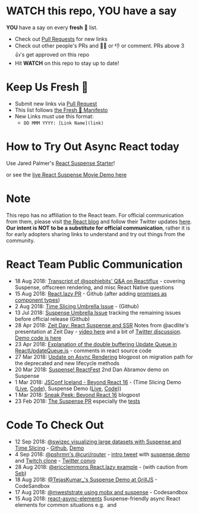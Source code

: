 # WATCH this repo, YOU have a say

**YOU** have a say on every **fresh** 🍅 list. 

- Check out [Pull Requests](https://github.com/sw-yx/fresh-async-react/pulls) for new links
- Check out other people's PRs and 👍🏼 or 👎 or comment. PRs above 3 👍's get approved on this repo
- Hit **WATCH** on this repo to stay up to date!

# Keep Us Fresh 🍅

- Submit new links via [Pull Request](https://github.com/sw-yx/fresh-async-react/pulls)
- This list follows [the Fresh 🍅 Manifesto](https://github.com/sw-yx/fresh/blob/master/fresh.md)
- New Links must use this format:
  - `DD MMM YYYY: [Link Name](link)`

# How to Try Out Async React today

Use Jared Palmer's [React Suspense Starter](https://github.com/palmerhq/react-suspense-starter)!

or see the [live React Suspense Movie Demo here](https://build-twykjydwfh.now.sh/)

# Note

This repo has no affiliation to the React team. For official communication from them, please visit [the React blog](https://reactjs.org/blog) and follow their Twitter updates [here](https://twitter.com/reactjs). **Our intent is NOT to be a substitute for official communication**, rather it is for early adopters sharing links to understand and try out things from the community.

# React Team Public Communication

- 18 Aug 2018: [Transcript of @sophiebits' Q&A on Reactiflux](https://www.reactiflux.com/transcripts/sophie-alpert-2/) - covering Suspense, offscreen rendering, and misc React Native questions
- 15 Aug 2018: [React.lazy PR](https://github.com/facebook/react/pull/13398) - Github (after adding [promises as component types](https://github.com/facebook/react/pull/13397))
- 2 Aug 2018: [Time Slicing Umbrella Issue](https://github.com/facebook/react/issues/13306) - (Github)
- 13 Jul 2018: [Suspense Umbrella Issue](https://github.com/facebook/react/issues/13206) tracking the remaining issues before official release (Github)
- 28 Apr 2018: [Zeit Day: React Suspense and SSR](https://spectrum.chat/notifications?thread=5b655762-55d2-490f-b3be-d86485ff50db) Notes from @acdlite's presentation at Zeit Day - [video here](https://www.youtube.com/watch?v=z-6JC0_cOns) and a bit of [Twitter discussion](https://twitter.com/acdlite/status/1001163729965232128). [Demo code is here](https://github.com/acdlite/suspense-ssr-demo)
- 23 Apr 2018: [Explanation of the double buffering Update Queue in ReactUpdateQueue.js](https://github.com/facebook/react/blame/5550ed4a8f33ff562e807175b8f35a1f9e037670/packages/react-reconciler/src/ReactUpdateQueue.js#L10) - comments in react source code
- 27 Mar 2018: [Update on Async Rendering](https://reactjs.org/blog/2018/03/27/update-on-async-rendering.html) blogpost on migration path for the deprecated and new lifecycle methods
- 20 Mar 2018: [Suspense! ReactFest](https://www.youtube.com/watch?v=6g3g0Q_XVb4) 2nd Dan Abramov demo on Suspense
- 1 Mar 2018: [JSConf Iceland - Beyond React 16](https://www.youtube.com/watch?v=v6iR3Zk4oDY) - (Time Slicing Demo ([Live](https://timeslicing-unstable-demo.surge.sh/), [Code](https://github.com/facebook/react/tree/master/fixtures/unstable-async/time-slicing)), Suspense Demo ([Live](https://build-twykjydwfh.now.sh/), [Code](https://github.com/facebook/react/tree/master/fixtures/unstable-async/suspense)))
- 1 Mar 2018: [Sneak Peek: Beyond React 16](https://reactjs.org/blog/2018/03/01/sneak-peek-beyond-react-16.html) blogpost
- 23 Feb 2018: [The Suspense PR](https://github.com/facebook/react/pull/12279) especially the [tests](https://github.com/acdlite/react/blob/7166ce6d9b7973ddd5e06be9effdfaaeeff57ed6/packages/react-reconciler/src/__tests__/ReactSuspense-test.js)

# Code To Check Out

- 12 Sep 2018: [@swizec visualizing large datasets with Suspense and Time Slicing](https://medium.com/@swizec/how-to-use-react-suspense-and-time-slicing-to-visualize-large-datasets-b35dd86d3756) - [Github](https://github.com/Swizec/react-suspense-starter/blob/dataviz-demo/src/App.js), [Demo](https://dist-exhowcijhf.now.sh/)
- 4 Sep 2018: [@pshrmn's @curi/router](https://curi.js.org) - [intro tweet](https://twitter.com/pshrmn/status/1036776780936499200) with [suspense demo](https://codesandbox.io/s/6vplvz9z83) and [Twitch clone](https://codesandbox.io/s/github/pshrmn/curi-react-suspense-demo) - [Twitter convo](https://twitter.com/pshrmn/status/1036793476078350336)
- 28 Aug 2018: [@ericclemmons React.lazy example](https://github.com/ericclemmons/react.lazy-example) - (with caution from [Seb](https://twitter.com/sebmarkbage/status/1034677541762564096))
- 18 Aug 2018: [@TejasKumar_'s Suspense Demo at GrillJS](https://codesandbox.io/s/jnqw46y79) - CodeSandbox
- 17 Aug 2018: [@mweststrate using mobx and suspense](https://twitter.com/mweststrate/status/1030479604656553984) - Codesandbox
- 15 Aug 2018: [react-async-elements](https://github.com/palmerhq/react-async-elements) Suspense-friendly async React elements for common situations e.g. <Img> and <Script>
- 10 Aug 2018: [React Router Suspense](https://github.com/palmerhq/router-suspense) Jared Palmer's take on a suspense-ready version of React Router
- 10 Aug 2018: [React Suspense Starter](https://github.com/palmerhq/react-suspense-starter) prerelease, prebuilt version of React with Suspense enabled
- 2 Aug 2018: [JSConf Iceland React Suspense demo code](https://github.com/facebook/react/tree/master/fixtures/unstable-async/suspense) - Movie demo code hosted [here](https://build-twykjydwfh.now.sh/), hit ? to show cache and click to load resources
- 2 Aug 2018: [JSConf Iceland Time Slicing demo code](https://github.com/facebook/react/tree/master/fixtures/unstable-async/time-slicing)
- 29 Jul 2018: [basic Suspense Demo gist](https://gist.github.com/bvaughn/76237e82b725c62287b4d8116505b339) from Brian Vaughn's [devtools + suspense livestream](https://www.youtube.com/watch?v=5RzOiibu8sg)
- 26 Jul 2018: [Sunil Pai's CSS Suspense library](https://github.com/threepointone/css-suspense) - including [Twitter prediscussion](https://twitter.com/threepointone/status/1022590660094947329)
- 17 May 2018: [Peggy Rayzis' React Apollo 3.0 with Suspense demo at ReactEurope](https://github.com/peggyrayzis/react-europe-apollo) Slides, demo, and graphql Server. [Talk video](https://www.youtube.com/watch?v=fCXYA3lZTbo).
- 29 Apr 2018: [@acdlite React Suspense SSR demo](https://github.com/acdlite/suspense-ssr-demo) code for Andrew's ZEIT day talk.
- 24 Apr 2018: [React Suspense Server Renderer](https://github.com/acdlite/react/commit/0e8d322b70d61a334bc94195ed2929787fe5f4ed) just a prototype - not an official PR
- 23 Apr 2018: [react-suspense-redux-cache](https://www.npmjs.com/package/react-suspense-redux-cache) another toy integration of redux with suspense (not production)
- 22 Apr 2018: [React “Suspense” + RESTore Demo](https://github.com/coreh/RESTore/tree/master/examples/react) experimental restful data store, example of react suspense integration
- 20 Apr 2018: [redux-suspense](https://github.com/alexeyraspopov/redux-suspense) experimental integration of redux with react suspense
- 13 Apr 2018: [James Please' fetchers API](https://gist.github.com/jamesplease/16218201e9226891bbc3645759d21712) - a gist with some ideas
- 2 Apr 2018: [hitchcock](https://github.com/pomber/hitchcock) - Rodrigo Pombo's take on cache provider
- 29 Mar 2018: [simple-cache-provider](https://github.com/facebook/react/tree/master/packages/simple-cache-provider) from the React Team
- 17 Mar 2018: [Pete gleeson's ..future clone](https://github.com/petegleeson/create-create-fetcher/blob/master/src/future/index.js)
- 9 Mar 2018: [@reactions/fetch](https://github.com/reactions/fetch) suspense-ready component
- 9 Mar 2018: [karl's demo clone](https://github.com/karl/react-async-io-testbed)
- 3 Mar 2018: [React's `create-subscription` package](https://github.com/facebook/react/blob/master/packages/create-subscription/README.md) For library authors to have an async-safe way to hook into React as it [can be tricky](https://gist.github.com/bvaughn/d569177d70b50b58bff69c3c4a5353f3)
- 4 Mar 2018: [Benoit Zugmeyer's demo clone](https://github.com/BenoitZugmeyer/react-suspense-demo)
- 1 Mar 2018: [async React Apollo demo](https://dev-blog.apollodata.com/a-first-look-at-async-react-apollo-10a82907b48e)
- 1 Mar 2018: [Jared Palmer's test app with suspense](https://codesandbox.io/s/github/jaredpalmer/react-suspense-playground)
- 19 Oct 2017: [Rodrigo Pombo's didact fiber](https://engineering.hexacta.com/didact-fiber-incremental-reconciliation-b2fe028dcaec) - simplified attempt to create a React Fiber clone, might be easier to understand than real React


# Async React/React Fiber general info

- 11 Sep 2018: Considering rename to [Concurrent React](https://twitter.com/dan_abramov/status/1036940380854464512)
- 18 Aug 2018: swyx@React Rally: Why React is -not- Reactive - [Youtube](https://www.youtube.com/watch?v=nyFHR0dDZo0), [Slides](http://swyx.io/ReactRally)
- 18 Aug 2018: Brandon Dail@React Rally: Algebraic Effects, Fibers, Coroutines - [Youtube](https://www.youtube.com/watch?v=7GcrT0SBSnI), [Slides](http://fibers-effects-react-rally.surge.sh/#/), [Transcript](http://fibers-effects-react-rally.surge.sh/#/?presenter)
- 18 Aug 2018: Ryan Florence@React Rally: Route Recalculating - [Youtube](https://www.youtube.com/watch?v=X-kA8B2QzjY), [Twitter](https://twitter.com/ryanflorence/status/1031597914584363008)
- 24 Jul 2018: [Async React Rollout/Adoption Plan](https://github.com/facebook/react/issues/13206#issuecomment-407535077) on the React Suspense Umbrella tracker issue.
- 24 Jun 2018: [Discussion between @sebmarkbage, @dan_abramov et al on state management](https://twitter.com/sebmarkbage/status/1011003586799517696) long twitter thread.
- 20 Jun 2018: [Brian Vaughn demoing prototype of new async-ready Profiler devtool](https://twitter.com/brian_d_vaughn/status/1009588924992221185) youtube walkthru with [followup here](https://twitter.com/brian_d_vaughn/status/1009977215176491008)
- 17 Jun 2018: [Michael Jackson on React Components (The Frontside Podcast)](https://frontsidethepodcast.simplecast.fm/f938c562) React suspense discussion 35 mins in
- 3 May 2018: [Michael Jackson and Jay Phelps on Topics in React (Modern Web Podcast)](https://www.youtube.com/watch?v=2IIISbHFzsI) First part discusses Async react and React suspense
- 19 Apr 2018: [Toru Kobayashi: Async Rendering slide deck](https://speakerdeck.com/koba04/ready-for-async-rendering) - [writeup here in Japanese](https://logmi.jp/302611)
- 10 Apr 2018: [Podcast: Andrew Clark on Async React](https://changelog.com/reactpodcast/6) on the React Podcast
- 4 Apr 2018: [@dan_abramov chart on where each lifecycle fits into commit or render phase](https://twitter.com/dan_abramov/status/981712092611989509)
- 3 Apr 2018: [Michel Westrate on Async Rendering and its impact on MobX](https://egghead.simplecast.fm/94ad357b)
- 2 Apr 2018: [Mark Erikson on Async Rendering and its impact on Redux](https://youtu.be/nOoWpdSvChc?t=13m49s)
- 30 Mar 2018: [Async Render Devtools Chrome extension lets you put Lag Radar on any site (from @swyx)](https://twitter.com/swyx/status/979809563632336896)
- 26 Mar 2018: [@acdlite on scheduling updates at different priorities](https://twitter.com/acdlite/status/978412930973687808) and avoiding starvation
- 23 Mar 2018: [@acdlite on the difference between async and sync rendering in React](https://twitter.com/acdlite/status/977291318324948992)
- 15 Mar 2018: [@acdlite on React API preferences](https://twitter.com/acdlite/status/974437383939743746)
- 11 Mar 2018: [@dan_abramov on async rendering](https://twitter.com/dan_abramov/status/972838329367584768)
- 11 Mar 2018: [@dan_abramov on React team credits](https://twitter.com/dan_abramov/status/972856536073687040)
- 1 Mar 2018: [@dan_abramov on JSConf demo credits](https://twitter.com/dan_abramov/status/969173182811987968)
- 28 Feb 2018: [Dan Abramov on the future of React](https://changelog.com/reactpodcast/3) on the React Podcast
- 19 Sep 2017: [Async React with non react views](https://gist.github.com/acdlite/f31becd03e2f5feb9b4b22267a58bc1f)

# React Suspense-specific

- 4 Sep 2018: [@curi/router](https://curi.js.org) demo - [intro tweet](https://twitter.com/pshrmn/status/1036776780936499200) with [suspense demo](https://codesandbox.io/s/6vplvz9z83) and [Twitch clone](https://codesandbox.io/s/github/pshrmn/curi-react-suspense-demo)
- 21 Aug 2018: [Dan](https://twitter.com/dan_abramov/status/1032053023936262144) on how Suspense does partial rendering and async render isn't necessarily slower than sync render
- 6 Aug 2018: [dan](https://twitter.com/dan_abramov/status/1026513611269840898) and [@sebmarkbage on when to use preload() vs read()](https://twitter.com/sebmarkbage/status/1026514420908744704)
- 2 Aug 2018: [JSConf Iceland React Suspense demo code](https://github.com/facebook/react/tree/master/fixtures/unstable-async/suspense)
- 29 Jul 2018: [bvaughn playing with Devtools + Suspense](https://www.youtube.com/watch?v=5RzOiibu8sg) - demos Placeholder, createRoot for the first time
- 13 Jul 2018: [Suspense Umbrella Issue](https://github.com/facebook/react/issues/13206) tracking the remaining issues before official release (Github)
- 13 Jun 2018: [Code splitting with React suspense](https://twitter.com/acdlite/status/1007062696141787136) screenshot of sample API shipping to Facebook staff
- 31 May 2018: [@reach/router example for suspense](https://github.com/reach/router/tree/ed177fa6960cbe05b3e62841e233d363002e7eed/examples/suspense)
- 25 May 2018: [@swyx React Suspense talk](https://www.youtube.com/watch?v=DzpLKwjmFw8) a makeup from ReactNYC ([slides](https://slides.com/swyx/react-suspense))
- 17 May 2018: [@ken_wheeler's ReactEurope keynote, including React Suspense](https://www.youtube.com/watch?v=QFk6YwMz8nc) and the simple-cache-provider API ([slides](http://reacteurope2018.surge.sh/#/) and [code](https://github.com/FormidableLabs/react-europe-demos))
- 15 May 2018: [@pete_gleeson's ANZCoders talk on how the createFetcher API and promise throwing works](https://www.youtube.com/watch?v=DsTsZ6cgPtw&feature=youtu.be&a)
- 26 Apr 2018: [@jaredpalmer prediction on react routers with suspense](https://twitter.com/jaredpalmer/status/989478105948606464)
- 24 Apr 2018: [@ryanflorence on how Context will work with Suspense](https://twitter.com/ryanflorence/status/988877331715448832)
- 24 Apr 2018: [React Suspense Server Renderer](https://github.com/acdlite/react/commit/0e8d322b70d61a334bc94195ed2929787fe5f4ed) just a prototype - not an official PR
- 30 Mar 2018: [@jaredpalmer / @mjackson working out react router in a Suspense world](https://twitter.com/jaredpalmer/status/979753531291979776)
- 29 Mar 2018: [React Suspense: The Interactive Experience](https://slides.com/swyx/react-suspense#/) [background slides](https://slides.com/swyx/background-thread) Swyx's talk at ReactNYC Mar 2018
- 29 Mar 2018: [React Suspense Debouncing use case](https://github.com/acdlite/react/blob/7166ce6d9b7973ddd5e06be9effdfaaeeff57ed6/packages/react-reconciler/src/tests/ReactSuspense-test.js#L573)
- 17 Mar 2018: [create-create-fetcher](https://github.com/petegleeson/create-create-fetcher) Pete Gleeson's attempt to make createFetcher with React 16.2
- 15 Mar 2018: [Ryan Florence on React suspense preloaders](https://www.youtube.com/watch?v=KyKvlnNGDxk)
- 11 Mar 2018: [attempt to make Suspense in React 16.2](https://medium.com/@pete_gleeson/creating-suspense-in-react-16-2-dcf4cb1a683f)
- 10 Mar 2018: [@acdlite on coroutines](https://twitter.com/acdlite/status/972542669040865280)
- 8 Mar 2018: [Harry Wolff video on React Suspense](https://www.youtube.com/watch?v=U1CpNtVdxM4) video
- 7 Mar 2018: [Bartosz Szczecinski: Understanding React Suspense](https://medium.com/@baphemot/understanding-react-suspense-1c73b4b0b1e6) blogpost
- 6 Mar 2018: [@dan_abramov: Suspense expiration time mechanics](https://twitter.com/dan_abramov/status/971092374691766273) and [here too](https://twitter.com/dan_abramov/status/971187182621872128) - [source](https://github.com/facebook/react/blob/e1a106a071dff17737a7afb49a0b71899d60c248/packages/react-reconciler/src/ReactFiberScheduler.js#L998)
- 5 Mar 2018: [@dan_abramov: difference between Commit and Reconcile](https://twitter.com/dan_abramov/status/970683705768513536)
- 5 Mar 2018: [Fredrik Hoglund on react supense and SSR](https://blogg.svt.se/svti/react-suspense-server-rendering/) blogpost
- 4 Mar 2018: [React-Redux and React async rendering](https://github.com/reactjs/react-redux/issues/890#issuecomment-370521609) github discussion
- 4 Mar 2018: [@dan_abramov on why Suspense is not a HOC](https://twitter.com/dan_abramov/status/970363058030772225)
- 4 Mar 2018: [@acdlite: Suspend means "don't commit", not "dont reconcile"](https://twitter.com/acdlite/status/970495397125750784)
- 3 Mar 2018: [Luca Matteis: React Suspense for the layman](https://medium.com/@lmatteis/react-suspense-for-the-layman-caae7f48686f) blogpost
- 2 Mar 2018: [Swyx: A walkthrough of that React Suspense Demo](https://dev.to/swyx/a-walkthrough-of-that-react-suspense-demo--4j6a) blogpost
- 2 Mar 2018: [@dan_abramov on render idempotency vs purity, and algebraic effects](https://twitter.com/dan_abramov/status/969629411996766208)
- 1 Mar 2018: [@acdlite on how Suspense works](https://twitter.com/acdlite/status/969171217356746752)
- 1 Mar 2018: [@acdlite on the original idea for Suspense being SSR](https://twitter.com/acdlite/status/969368473443774464)
- 1 Mar 2018: [@acdlite: you can suspend inside gDSFP and setState](https://twitter.com/acdlite/status/969428655238557697)

# Time Slicing-specific

- 7 Sep 2018: [Live version of JSConf Time Slicing Demo](https://timeslicing-unstable-demo.surge.sh/)
- 3 Sep 2018: [Time slicing and the `hidden` attribute](https://github.com/oliviertassinari/react-swipeable-views/issues/453#issuecomment-417939459) - [further commentary on Twitter](https://twitter.com/dan_abramov/status/1036280032723955713)
- 2 Aug 2018: [JSConf Iceland Time Slicing demo code](https://github.com/facebook/react/tree/master/fixtures/unstable-async/time-slicing)
- 2 Aug 2018: [Time Slicing Umbrella Issue](https://github.com/facebook/react/issues/13306) - (Github)
- 31 May 2018: [@reach/router example for time slicing](https://github.com/reach/router/tree/ed177fa6960cbe05b3e62841e233d363002e7eed/examples/time-slicing)
- 29 Mar 2018: [mobz/lag-radar](https://github.com/mobz/lag-radar) the radar used in Dan's demo

# Streaming SSR specific

- 21 Aug 2018: [Jared palmer on single-pass SSR](https://twitter.com/jaredpalmer/status/1030895900527403009)
- 2 May 2018: [@EphemeralCircle's Streaming SSR proof of concept (non React Suspense)](https://github.com/Ephem/streaming-ssr-progress-poc) link to [live version and discussion](https://twitter.com/EphemeralCircle/status/991617640945930241)
- 29 Apr 2018: [@acdlite React Suspense SSR demo](https://github.com/acdlite/suspense-ssr-demo) code for Andrew's ZEIT day talk.

# DevTools Profiler specific

- 12 Sep 2018: [Elijah Manor's walkthrough of the Profiler and Interaction Tracking](https://elijahmanor.com/react-devtools-profiler/)
- 10 Sep 2018: [Gist: How to opt-in to profiling in production](https://gist.github.com/bvaughn/25e6233aeb1b4f0cdb8d8366e54a3977) - related [twitter](https://twitter.com/dan_abramov/status/1039169990317035521) on using with CRA
- 6 Sep 2018: [Gist: Interaction Tracking with React](https://gist.github.com/bvaughn/8de925562903afd2e7a12554adcdda16) with related [Codesandbox](https://7mr45q5pqj.codesandbox.io/)
- 6 Sep 2018: [React 16.5 Release](https://github.com/facebook/react/blob/master/CHANGELOG.md#1650-september-5-2018) - required for profiler to work
- 23 Aug 2018: [Publicly released on Chrome web store](https://chrome.google.com/webstore/detail/react-developer-tools/fmkadmapgofadopljbjfkapdkoienihi) - [Umbrella issue for remaining issues here](https://github.com/facebook/react-devtools/issues/1099)
- 22 Aug 2018: [Public Beta Site for React DevTools pre-release build](https://react-devtools-profiler-prerelease.now.sh/) - [website](https://react-devtools-profiler-prerelease.now.sh/), [Twitter](https://twitter.com/brian_d_vaughn/status/1030966937470160896)
- 28 Jul 2018: [Demo: DevTools Profiler with "interactions"](https://www.youtube.com/watch?v=vfm4018YBEY) and [minor twitter discussion](https://twitter.com/brian_d_vaughn/status/1023272704856576002)
- 28 Jul 2018: [WIP fork of devtools with Profiler](https://github.com/bvaughn/react-devtools/tree/profiler-poc) - Github
- 16 Jul 2018: [Profiler integrated with Interaction-Tracking](https://github.com/facebook/react/pull/13253) - Github PR
- 11 Jul 2018: [Interaction Tracking POC](https://github.com/facebook/react/pull/13234) - Github PR
- 20 Jun 2018: [Demo: DevTools Profiler](https://www.youtube.com/watch?v=-Ud_265QAwM) - youtube
- 22 May 2018: [Profiler RFC](https://github.com/reactjs/rfcs/pull/51) - Github RFC

# History

- 15 Dec 2016: [Why, What, and How of React Fiber](https://www.youtube.com/watch?v=crM1iRVGpGQ) google hangout with kent dodds, lin clark, dan abramov, brian vaughn and andrew clark demoing the sierpinski triangle
- 22 Feb 2017: [React Fiber vs Stack Demo](https://github.com/claudiopro/react-fiber-vs-stack-demo/)
- 16 Mar 2017: [Lin Clark's A Cartoon Intro to Fiber](https://www.youtube.com/watch?v=ZCuYPiUIONs)
- 16 Mar 2017: [React Performance End to End](https://www.youtube.com/watch?v=bvFpe5j9-zQ) Sebastian's presentation at ReactConf 2017
- 18 Jul 2016: [React Fiber architecture](https://github.com/acdlite/react-fiber-architecture) from Andrew Clark
- 12 Apr 2016: [React-Basic](https://github.com/reactjs/react-basic) Sebastian's Conceptual notes on how React works
- 2 Mar 2016: [First Github disccussion of what became the Fiber rewrite](https://github.com/facebook/react/issues/6170) with timeslicing/suspense/context/error boundaries named
- 16 Aug 2014: [Jordan Walke first tweet about Async rendering](https://twitter.com/jordwalke/status/500587022890061824)
- 4 Jun 2010: [BigPipe: Pipelining web pages for high performance](https://www.facebook.com/notes/facebook-engineering/bigpipe-pipelining-web-pages-for-high-performance/389414033919/) original idea for streaming SSR [related discussion](https://twitter.com/dan_abramov/status/990388105759940609)

## License

[![CC0](http://mirrors.creativecommons.org/presskit/buttons/88x31/svg/cc-zero.svg)](https://creativecommons.org/publicdomain/zero/1.0/)

To the extent possible under law, [swyx](https://swyx.io) has waived all copyright and related or neighboring rights to this work. **[Fresh](https://github.com/sw-yx/fresh/blob/master/fresh.md)** 🍅 is a new spin on [sindresorhus/awesome](https://github.com/sindresorhus/awesome) - community curated lists that never go out of style.
